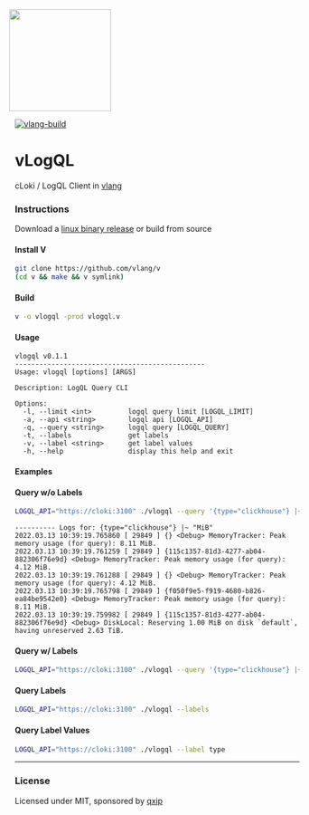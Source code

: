 <img src='https://user-images.githubusercontent.com/1423657/147935343-598c7dfd-1412-4bad-9ac6-636994810443.png' style="margin-left:-10px" width=180>

[![vlang-build](https://github.com/lmangani/vlogCLI/actions/workflows/vlang.yml/badge.svg)](https://github.com/lmangani/vlogCLI/actions/workflows/vlang.yml)

# vLogQL
cLoki / LogQL Client in [vlang](https://vlang.io/)


### Instructions
Download a [linux binary release](https://github.com/lmangani/vLogQL/releases) or build from source

#### Install V
```bash
git clone https://github.com/vlang/v
(cd v && make && v symlink)
```
#### Build
```bash
v -o vlogql -prod vlogql.v
```

#### Usage
```
vlogql v0.1.1
-----------------------------------------------
Usage: vlogql [options] [ARGS]

Description: LogQL Query CLI

Options:
  -l, --limit <int>         logql query limit [LOGQL_LIMIT]
  -a, --api <string>        logql api [LOGQL_API]
  -q, --query <string>      logql query [LOGQL_QUERY]
  -t, --labels              get labels
  -v, --label <string>      get label values
  -h, --help                display this help and exit
```

#### Examples
#### Query w/o Labels
```bash
LOGQL_API="https://cloki:3100" ./vlogql --query '{type="clickhouse"} |~ "MiB"' --limit 5
```
```
---------- Logs for: {type="clickhouse"} |~ "MiB"
2022.03.13 10:39:19.765860 [ 29849 ] {} <Debug> MemoryTracker: Peak memory usage (for query): 8.11 MiB.
2022.03.13 10:39:19.761259 [ 29849 ] {115c1357-81d3-4277-ab04-882306f76e9d} <Debug> MemoryTracker: Peak memory usage (for query): 4.12 MiB.
2022.03.13 10:39:19.761288 [ 29849 ] {} <Debug> MemoryTracker: Peak memory usage (for query): 4.12 MiB.
2022.03.13 10:39:19.765798 [ 29849 ] {f050f9e5-f919-4680-b826-ea84be9542e0} <Debug> MemoryTracker: Peak memory usage (for query): 8.11 MiB.
2022.03.13 10:39:19.759982 [ 29849 ] {115c1357-81d3-4277-ab04-882306f76e9d} <Debug> DiskLocal: Reserving 1.00 MiB on disk `default`, having unreserved 2.63 TiB.
```

#### Query w/ Labels
```bash
LOGQL_API="https://cloki:3100" ./vlogql --query '{type="clickhouse"} |~ "MiB"' --limit 5 --labels
```
#### Query Labels
```bash
LOGQL_API="https://cloki:3100" ./vlogql --labels
```
#### Query Label Values
```bash
LOGQL_API="https://cloki:3100" ./vlogql --label type
```

-----

### License
Licensed under MIT, sponsored by [qxip](https://metrico.in)
